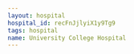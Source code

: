 ```yaml
---
layout: hospital
hospital_id: recFnJjlyiX1y9Tg9
tags: hospital
name: University College Hospital
---
```

